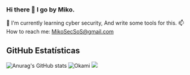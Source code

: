 ### Hi there 👋 I go by Miko.

🌱 I'm currently learning cyber security, And write some tools for this.
📫 How to reach me: MikoSecSoS@gmail.com

## **GitHub Estatísticas**

![Anurag's GitHub stats](https://github-readme-stats.vercel.app/api?username=mikosecsos&theme=radical&show_icons=true) ![Okami](https://github-readme-stats.vercel.app/api/top-langs/?username=mikosecsos&hide=html&layout=compact&theme=radical)
![](https://github-profile-summary-cards.vercel.app/api/cards/profile-details?username=mikosecsos&theme=monokai)


<!--
**MikoSecSoS/MikoSecSoS** is a ✨ _special_ ✨ repository because its `README.md` (this file) appears on your GitHub profile.

Here are some ideas to get you started:

- 🔭 I’m currently working on ...
- 🌱 I’m currently learning ...
- 👯 I’m looking to collaborate on ...
- 🤔 I’m looking for help with ...
- 💬 Ask me about ...
- 📫 How to reach me: ...
- 😄 Pronouns: ...
- ⚡ Fun fact: ...
-->
